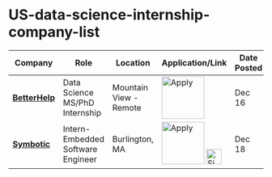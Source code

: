 # US-data-science-internship-company-list


| Company | Role | Location | Application/Link | Date Posted |
| ------- | ---- | -------- | ---------------- | ----------- |
| **[BetterHelp](https://ai-jobs.net/jobs-at-betterhelp/)** | Data Science MS/PhD Internship | Mountain View - Remote | <a href="https://apply.workable.com/betterhelp/j/D56B23DD77/apply/?ref=ai-jobs.net&source=ai-jobs.net&utm_source=ai-jobs.net&utm_campaign=ai-jobs.net"><img src="https://i.imgur.com/w6lyvuC.png" width="84" alt="Apply"></a> | Dec 16 |
| **[Symbotic](https://simplify.jobs/c/symbotic)** | Intern-Embedded Software Engineer | Burlington, MA | <a href="https://symbotic.wd1.myworkdayjobs.com/en-US/Symbotic/job/USA-Wilmington--MA---HQ/Intern--Embedded-Software-Engineer_R2805?utm_source=Simplify&ref=Simplify"><img src="https://i.imgur.com/w6lyvuC.png" width="84" alt="Apply"></a> <a href="https://simplify.jobs/p/13973e4f-0c74-4329-9b63-66f356d23bb7?utm_source=GHList"><img src="https://i.imgur.com/aVnQdox.png" width="30" alt="Simplify"></a> | Dec 18 |
